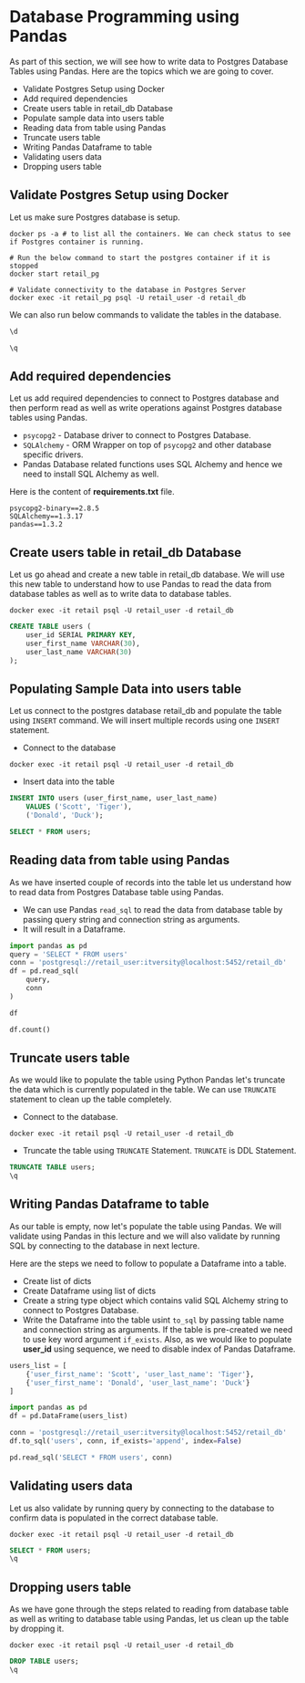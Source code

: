 # Database Programming using Pandas
As part of this section, we will see how to write data to Postgres Database Tables using Pandas. Here are the topics which we are going to cover.

* Validate Postgres Setup using Docker
* Add required dependencies
* Create users table in retail_db Database
* Populate sample data into users table
* Reading data from table using Pandas
* Truncate users table
* Writing Pandas Dataframe to table
* Validating users data
* Dropping users table

## Validate Postgres Setup using Docker

Let us make sure Postgres database is setup.

```shell
docker ps -a # to list all the containers. We can check status to see if Postgres container is running.

# Run the below command to start the postgres container if it is stopped
docker start retail_pg

# Validate connectivity to the database in Postgres Server
docker exec -it retail_pg psql -U retail_user -d retail_db
```

We can also run below commands to validate the tables in the database.

```sql
\d

\q
```

## Add required dependencies

Let us add required dependencies to connect to Postgres database and then perform read as well as write operations against Postgres database tables using Pandas.
* `psycopg2` - Database driver to connect to Postgres Database.
* `SQLAlchemy` - ORM Wrapper on top of `psycopg2` and other database specific drivers.
* Pandas Database related functions uses SQL Alchemy and hence we need to install SQL Alchemy as well.

Here is the content of **requirements.txt** file.

```text
psycopg2-binary==2.8.5
SQLAlchemy==1.3.17
pandas==1.3.2
```

## Create users table in retail_db Database

Let us go ahead and create a new table in retail_db database. We will use this new table to understand how to use Pandas to read the data from database tables as well as to write data to database tables.

```shell
docker exec -it retail psql -U retail_user -d retail_db
```

```sql
CREATE TABLE users (
    user_id SERIAL PRIMARY KEY,
    user_first_name VARCHAR(30),
    user_last_name VARCHAR(30)
);
```

## Populating Sample Data into users table

Let us connect to the postgres database retail_db and populate the table using `INSERT` command. We will insert multiple records using one `INSERT` statement.

* Connect to the database

```shell
docker exec -it retail psql -U retail_user -d retail_db
```

* Insert data into the table

```sql
INSERT INTO users (user_first_name, user_last_name)
    VALUES ('Scott', 'Tiger'),
    ('Donald', 'Duck');

SELECT * FROM users;
```

## Reading data from table using Pandas

As we have inserted couple of records into the table let us understand how to read data from Postgres Database table using Pandas.

* We can use Pandas `read_sql` to read the data from database table by passing query string and connection string as arguments.
* It will result in a Dataframe.
```python
import pandas as pd
query = 'SELECT * FROM users'
conn = 'postgresql://retail_user:itversity@localhost:5452/retail_db'
df = pd.read_sql(
    query,
    conn
)

df

df.count()
```

## Truncate users table

As we would like to populate the table using Python Pandas let's truncate the data which is currently populated in the table. We can use `TRUNCATE` statement to clean up the table completely.

* Connect to the database.

```shell
docker exec -it retail psql -U retail_user -d retail_db
```

* Truncate the table using `TRUNCATE` Statement. `TRUNCATE` is DDL Statement.

```sql
TRUNCATE TABLE users;
\q
```

## Writing Pandas Dataframe to table

As our table is empty, now let's populate the table using Pandas. We will validate using Pandas in this lecture and we will also validate by running SQL by connecting to the database in next lecture.

Here are the steps we need to follow to populate a Dataframe into a table.
* Create list of dicts
* Create Dataframe using list of dicts
* Create a string type object which contains valid SQL Alchemy string to connect to Postgres Database.
* Write the Dataframe into the table usint `to_sql` by passing table name and connection string as arguments. If the table is pre-created we need to use key word argument `if_exists`. Also, as we would like to populate **user_id** using sequence, we need to disable index of Pandas Dataframe.

```python
users_list = [
    {'user_first_name': 'Scott', 'user_last_name': 'Tiger'},
    {'user_first_name': 'Donald', 'user_last_name': 'Duck'}
]

import pandas as pd
df = pd.DataFrame(users_list)

conn = 'postgresql://retail_user:itversity@localhost:5452/retail_db'
df.to_sql('users', conn, if_exists='append', index=False)

pd.read_sql('SELECT * FROM users', conn)
```

## Validating users data

Let us also validate by running query by connecting to the database to confirm data is populated in the correct database table.

```shell
docker exec -it retail psql -U retail_user -d retail_db
```

```sql
SELECT * FROM users;
\q
```

## Dropping users table

As we have gone through the steps related to reading from database table as well as writing to database table using Pandas, let us clean up the table by dropping it.

```shell
docker exec -it retail psql -U retail_user -d retail_db
```

```sql
DROP TABLE users;
\q
```
